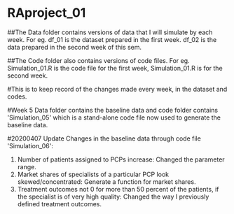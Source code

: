 # RAproject_01

##The Data folder contains versions of data that I will simulate by each week. For eg. df_01 is the dataset prepared in the first week. df_02 is the data prepared in the second week of this sem.


##The Code folder also contains versions of code files. For eg. Simulation_01.R is the code file for the first week, Simulation_01.R is for the second week.


#This is to keep record of the changes made every week, in the dataset and codes.


#Week 5
Data folder contains the baseline data and code folder contains 'Simulation_05' which is a stand-alone code file now used to generate the baseline data.

#20200407 Update
Changes in the baseline data through code file 'Simulation_06':
1) Number of patients assigned to PCPs increase: Changed the parameter range.
2) Market shares of specialists of a particular PCP look skewed/concentrated: Generate a function for market shares.
3) Treatment outcomes not 0 for more than 50 percent of the patients, if the specialist is of very high quality: Changed the way I previously defined treatment outcomes.